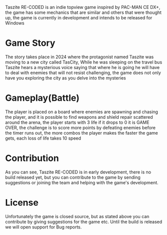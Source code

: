 Taszite RE-CODED is an indie topview game inspired by PAC-MAN CE DX+, the game has some mechanics that are similar and others that were thought up, the game is currently in development and intends to be released for Windows
# Game Story 
The story takes place in 2024 where the protagonist named Taszite was moving to a new city called TasCity, While he was sleeping on the travel bus Taszite hears a mysterious voice saying that where he is going he will have to deal with enemies that will not resist challenging, the game does not only have you exploring the city as you delve into the mysteries 
# Gameplay(Battle)
The player is placed on a board where enemies are spawning and chasing the player, and it is possible to find weapons and shield repair scattered around the arena, the player starts with 3 life if it drops to 0 it is GAME OVER, the challenge is to score more points by defeating enemies before the timer runs out, the more combos the player makes the faster the game gets, each loss of life takes 10 speed 
# Contribution 
As you can see, Taszite RE-CODED is in early development, there is no build released yet, but you can contribute to the game by sending suggestions or joining the team and helping with the game's development. 
# License
Unfortunately the game is closed source, but as stated above you can contribute by giving suggestions for the game etc. Until the build is released we will open support for Bug reports.



 

